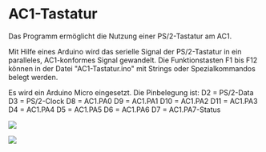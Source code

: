 # AC1-Tastatur
Das Programm ermöglicht die Nutzung einer PS/2-Tastatur am AC1.

Mit Hilfe eines Arduino wird das serielle Signal der PS/2-Tastatur in ein paralleles, AC1-konformes Signal gewandelt.
Die Funktionstasten F1 bis F12 können in der Datei "AC1-Tastatur.ino" mit Strings oder Spezialkommandos belegt werden.

Es wird ein Arduino Micro eingesetzt.
Die Pinbelegung ist:
D2  =  PS/2-Data
D3  =  PS/2-Clock
D8  =  AC1.PA0
D9  =  AC1.PA1
D10 =  AC1.PA2
D11 =  AC1.PA3
D4  =  AC1.PA4
D5  =  AC1.PA5
D6  =  AC1.PA6
D7  =  AC1.PA7-Status

![](https://www.ftonn.de/GIT-Projekte/AC1-Tastatur/Tastatur.jpg)

![](https://www.ftonn.de/GIT-Projekte/AC1-Tastatur/Arduino.jpg)
